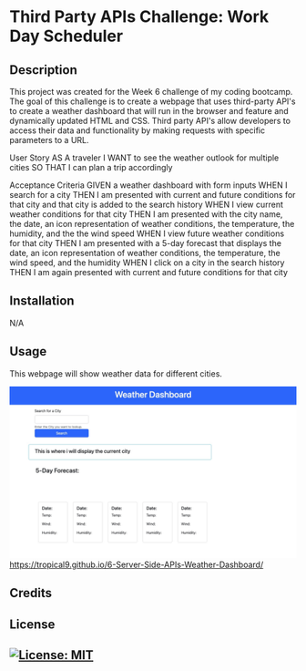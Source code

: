 # Third Party APIs Challenge: Work Day Scheduler


## Description

This project was created for the Week 6 challenge of my coding bootcamp. The goal of this challenge is to create a webpage that uses third-party API's to create a weather dashboard that will run in the browser and feature and dynamically updated HTML and CSS. Third party API's allow developers to access their data and functionality by making requests with specific parameters to a URL. 

User Story
AS A traveler
I WANT to see the weather outlook for multiple cities
SO THAT I can plan a trip accordingly

Acceptance Criteria
GIVEN a weather dashboard with form inputs
WHEN I search for a city
THEN I am presented with current and future conditions for that city and that city is added to the search history
WHEN I view current weather conditions for that city
THEN I am presented with the city name, the date, an icon representation of weather conditions, the temperature, the humidity, and the the wind speed
WHEN I view future weather conditions for that city
THEN I am presented with a 5-day forecast that displays the date, an icon representation of weather conditions, the temperature, the wind speed, and the humidity
WHEN I click on a city in the search history
THEN I am again presented with current and future conditions for that city

## Installation
N/A

## Usage

This webpage will show weather data for different cities.  

![img](./assets/images/Screenshot.jpg)
https://tropical9.github.io/6-Server-Side-APIs-Weather-Dashboard/




## Credits



## License

[![License: MIT](https://img.shields.io/badge/License-MIT-yellow.svg)](https://opensource.org/licenses/MIT)
---

 